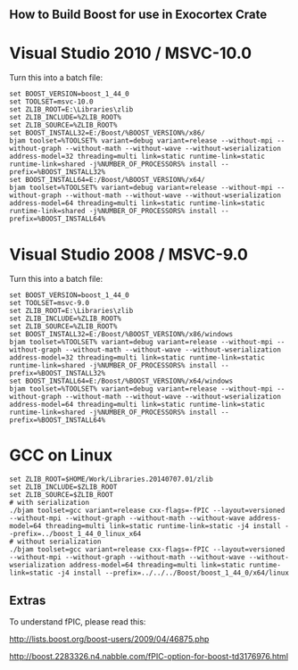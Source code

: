 ## How to Build Boost for use in Exocortex Crate

# Visual Studio 2010 / MSVC-10.0

Turn this into a batch file:

	set BOOST_VERSION=boost_1_44_0
	set TOOLSET=msvc-10.0
	set ZLIB_ROOT=E:\Libraries\zlib
	set ZLIB_INCLUDE=%ZLIB_ROOT%
	set ZLIB_SOURCE=%ZLIB_ROOT%
	set BOOST_INSTALL32=E:/Boost/%BOOST_VERSION%/x86/
	bjam toolset=%TOOLSET% variant=debug variant=release --without-mpi --without-graph --without-math --without-wave --without-wserialization address-model=32 threading=multi link=static runtime-link=static runtime-link=shared -j%NUMBER_OF_PROCESSORS% install --prefix=%BOOST_INSTALL32%
	set BOOST_INSTALL64=E:/Boost/%BOOST_VERSION%/x64/
	bjam toolset=%TOOLSET% variant=debug variant=release --without-mpi --without-graph --without-math --without-wave --without-wserialization address-model=64 threading=multi link=static runtime-link=static runtime-link=shared -j%NUMBER_OF_PROCESSORS% install --prefix=%BOOST_INSTALL64%

# Visual Studio 2008 / MSVC-9.0

Turn this into a batch file:

	set BOOST_VERSION=boost_1_44_0
	set TOOLSET=msvc-9.0
	set ZLIB_ROOT=E:\Libraries\zlib
	set ZLIB_INCLUDE=%ZLIB_ROOT%
	set ZLIB_SOURCE=%ZLIB_ROOT%
	set BOOST_INSTALL32=E:/Boost/%BOOST_VERSION%/x86/windows
	bjam toolset=%TOOLSET% variant=debug variant=release --without-mpi --without-graph --without-math --without-wave --without-wserialization address-model=32 threading=multi link=static runtime-link=static runtime-link=shared -j%NUMBER_OF_PROCESSORS% install --prefix=%BOOST_INSTALL32%
	set BOOST_INSTALL64=E:/Boost/%BOOST_VERSION%/x64/windows
	bjam toolset=%TOOLSET% variant=debug variant=release --without-mpi --without-graph --without-math --without-wave --without-wserialization address-model=64 threading=multi link=static runtime-link=static runtime-link=shared -j%NUMBER_OF_PROCESSORS% install --prefix=%BOOST_INSTALL64%

# GCC on Linux

	set ZLIB_ROOT=$HOME/Work/Libraries.20140707.01/zlib
	set ZLIB_INCLUDE=$ZLIB_ROOT
	set ZLIB_SOURCE=$ZLIB_ROOT
	# with serialization
	./bjam toolset=gcc variant=release cxx-flags=-fPIC --layout=versioned --without-mpi --without-graph --without-math --without-wave address-model=64 threading=multi link=static runtime-link=static -j4 install --prefix=../boost_1_44_0_linux_x64
	# without serialization
	./bjam toolset=gcc variant=release cxx-flags=-fPIC --layout=versioned --without-mpi --without-graph --without-math --without-wave --without-wserialization address-model=64 threading=multi link=static runtime-link=static -j4 install --prefix=../../../Boost/boost_1_44_0/x64/linux

## Extras

To understand fPIC, please read this:

http://lists.boost.org/boost-users/2009/04/46875.php

http://boost.2283326.n4.nabble.com/fPIC-option-for-boost-td3176976.html